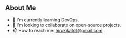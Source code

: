 ## About Me
- 🌱 I'm currently learning DevOps.
- 👯 I'm looking to collaborate on open-source projects.
- 📫 How to reach me: hirokikato1@gmail.com.

<!---
hkato4188/hkato4188 is a ✨ special ✨ repository because its `README.md` (this file) appears on your GitHub profile.
You can click the Preview link to take a look at your changes.
--->
